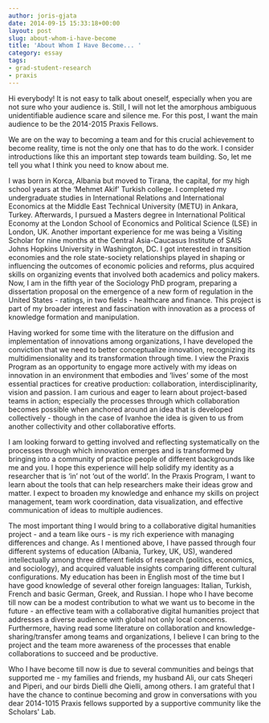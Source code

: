 ```yaml
---
author: joris-gjata
date: 2014-09-15 15:33:18+00:00
layout: post
slug: about-whom-i-have-become
title: 'About Whom I Have Become... '
category: essay
tags:
- grad-student-research
- praxis
---
```


Hi everybody! It is not easy to talk about oneself, especially when you are not sure who your audience is. Still, I will not let the amorphous ambiguous unidentifiable audience scare and silence me. For this post, I want the main audience to be the 2014-2015 Praxis Fellows.

We are on the way to becoming a team and for this crucial achievement to become reality, time is not the only one that has to do the work. I consider introductions like this an important step towards team building. So, let me tell you what I think you need to know about me.

I was born in Korca, Albania but moved to Tirana, the capital, for my high school years at the ‘Mehmet Akif’ Turkish college. I completed my undergraduate studies in International Relations and International Economics at the Middle East Technical University (METU) in Ankara, Turkey. Afterwards, I pursued a Masters degree in International Political Economy at the London School of Economics and Political Science (LSE) in London, UK. Another important experience for me was being a Visiting Scholar for nine months at the Central Asia-Caucasus Institute of SAIS Johns Hopkins University in Washington, DC. I got interested in transition economies and the role state-society relationships played in shaping or influencing the outcomes of economic policies and reforms, plus acquired skills on organizing events that involved both academics and policy makers. Now, I am in the fifth year of the Sociology PhD program, preparing a dissertation proposal on the emergence of a new form of regulation in the United States - ratings, in two fields - healthcare and finance. This project is part of my broader interest and fascination with innovation as a process of knowledge formation and manipulation.

Having worked for some time with the literature on the diffusion and implementation of innovations among organizations, I have developed the conviction that we need to better conceptualize innovation, recognizing its multidimensionality and its transformation through time. I view the Praxis Program as an opportunity to engage more actively with my ideas on innovation in an environment that embodies and ‘lives’ some of the most essential practices for creative production: collaboration, interdisciplinarity, vision and passion. I am curious and eager to learn about project-based teams in action; especially the processes through which collaboration becomes possible when anchored around an idea that is developed collectively - though in the case of Ivanhoe the idea is given to us from another collectivity and other collaborative efforts.

I am looking forward to getting involved and reflecting systematically on the processes through which innovation emerges and is transformed by bringing into a community of practice people of different backgrounds like me and you. I hope this experience will help solidify my identity as a researcher that is ‘in’ not ‘out of the world’. In the Praxis Program, I want to learn about the tools that can help researchers make their ideas grow and matter. I expect to broaden my knowledge and enhance my skills on project management, team work coordination, data visualization, and effective communication of ideas to multiple audiences.

The most important thing I would bring to a collaborative digital humanities project - and a team like ours - is my rich experience with managing differences and change. As I mentioned above, I have passed through four different systems of education (Albania, Turkey, UK, US), wandered intellectually among three different fields of research (politics, economics, and sociology), and acquired valuable insights comparing different cultural configurations. My education has been in English most of the time but I have good knowledge of several other foreign languages: Italian, Turkish, French and basic German, Greek, and Russian. I hope who I have become till now can be a modest contribution to what we want us to become in the future - an effective team with a collaborative digital humanities project that addresses a diverse audience with global not only local concerns. Furthermore, having read some literature on collaboration and knowledge-sharing/transfer among teams and organizations, I believe I can bring to the project and the team more awareness of the processes that enable collaborations to succeed and be productive.

Who I have become till now is due to several communities and beings that supported me - my families and friends, my husband Ali, our cats Sheqeri and Piperi, and our birds Dielli dhe Qielli, among others. I am grateful that I have the chance to continue becoming and grow in conversations with you dear 2014-1015 Praxis fellows supported by a supportive community like the Scholars' Lab.
